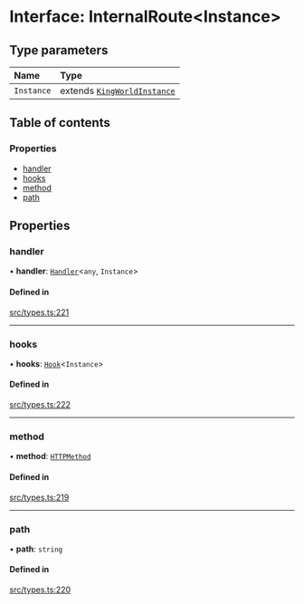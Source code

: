# Interface: InternalRoute<Instance\>

## Type parameters

| Name | Type |
| :------ | :------ |
| `Instance` | extends [`KingWorldInstance`](KingWorldInstance.md) |

## Table of contents

### Properties

- [handler](InternalRoute.md#handler)
- [hooks](InternalRoute.md#hooks)
- [method](InternalRoute.md#method)
- [path](InternalRoute.md#path)

## Properties

### handler

• **handler**: [`Handler`](../modules.md#handler)<`any`, `Instance`\>

#### Defined in

[src/types.ts:221](https://github.com/gaurishhs/kingworld/blob/998f83a/src/types.ts#L221)

___

### hooks

• **hooks**: [`Hook`](Hook.md)<`Instance`\>

#### Defined in

[src/types.ts:222](https://github.com/gaurishhs/kingworld/blob/998f83a/src/types.ts#L222)

___

### method

• **method**: [`HTTPMethod`](../modules.md#httpmethod)

#### Defined in

[src/types.ts:219](https://github.com/gaurishhs/kingworld/blob/998f83a/src/types.ts#L219)

___

### path

• **path**: `string`

#### Defined in

[src/types.ts:220](https://github.com/gaurishhs/kingworld/blob/998f83a/src/types.ts#L220)
